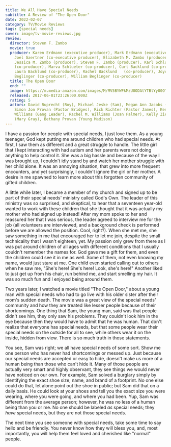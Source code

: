```yaml
---
title: We All Have Special Needs
subtitle: A Review of "The Open Door"
date: 2022-02-07
category: TV/Movie Reviews
tags: [special needs]
cover: image/tv-movie-reviews.jpg
review:
  director: Steven F. Zambo
  movie: true
  producer: Karen Erdmann (executive producer), Mark Erdmann (executive producer),
    Joel Gaertner (co-executive producer), Elizabeth M. Zambo (producer),
    Jessica M. Zambo (producer), Steven F. Zambo (producer), Karl Schlueter
    (co-producer), Marva Schlueter (co-producer), Curt Backlund (co-producer),
    Laura Backlund (co-producer), Rachel Backlund	(co-producer), Joyce
    Beglinger (co-producer), William Beglinger (co-producer)
  title: The Open Door
  end: ""
  image: https://m.media-amazon.com/images/M/MV5BYWFkMzU0ODAtYTBlYy00OTYxLTg1YzItNzczZjNmNzFmMmRhXkEyXkFqcGdeQXVyNjk2Mjc2OTI@._V1_QL75_UX180_CR0,1,180,266_.jpg
  released: 2017-06-01T23:26:00.000Z
  rating: 5
  actors: David Ruprecht (Roy), Michael Jeske (Sam), Megan Ann Jacobs (Madison),
    Simon Jon Provan (Pastor Bridges), Rick Richter (Pastor James), Ken T.
    Williams (Gang Leader), Rachel M. Williams (Joan Palmer), Kelly Zierath
    (Mary Gray), Bethany Provan (Young Madison)
---
```

I have a passion for people with special needs, I just love them. As a young teenager, God kept putting me around children who had special needs. At first, I saw them as different and a great struggle to handle. The little girl that I kept interacting with had autism and her parents were not doing anything to help control it. She was a big hassle and because of the way I was brought up, I couldn't idly stand by and watch her mother struggle with her child alone. It was an annoying situation, that grew into more frequent encounters, and yet surprisingly, I couldn't ignore the girl or her mother. A desire in me spawned to learn more about this forgotten community of gifted children.
<!--excerpt-->
A little while later, I became a member of my church and signed up to be part of their special needs' ministry called God's Own. The leader of this ministry was so surprised, and skeptical, to hear that a seventeen year-old wanted to work with these children that she thought that it was actually my mother who had signed up instead! After my mom spoke to her and reassured her that I was serious, the leader agreed to interview me for the job (all volunteers are interviewed, and a background check is performed before we are allowed the position. Cool, right?). When she met me, she saw something in me that encouraged her to let me join, despite the small technicality that I wasn't eighteen, yet. My passion only grew from there as I was put around children of all ages with different conditions that I usually couldn't remember the names for. God gave me a gift for them, and even the children could see it in me as well. Some of them, not even knowing my name, would just stare at me. One child even started calling out to others when he saw me, "She's here! She's here! Look, she's here!" Another liked to just get up from his chair, run behind me, and start smelling my hair. It was so much fun and I enjoyed being around them.

Two years later, I watched a movie titled "The Open Door," about a young man with special needs who had to go live with his older sister after their mom's sudden death. The movie was a great view of the special needs' community and how they are treated like lesser people because of their shortcomings. One thing that Sam, the young man, said was that people didn't see him, they only saw his problems. They couldn't look him in the eye because then they would have to admit that he was human. That don't realize that everyone has special needs, but that some people wear their special needs on the outside for all to see, while others wear it on the inside, hidden from view. There is so much truth in those statements.

You see, Sam was right; we all have special needs of some sort. Show me one person who has never had shortcomings or messed up. Just because our special needs are accepted or easy to hide, doesn't make us more of a human being than those who can't hide it. Many of those people are actually very smart and highly observant, they see things we would never have noticed on our own. For example, Sam solved a burglary simply by identifying the exact shoe size, name, and brand of a footprint. No one else could do that, let alone point out the shoe in public; but Sam did that on a daily basis. He could look at your shoes and tell you the exact size you were wearing, where you were going, and where you had been. Yup, Sam was different from the average person; however, he was no less of a human being than you or me. No one should be labeled *as* special needs; they *have* special needs, but they are not those special needs.

The next time you see someone with special needs, take some time to say hello and be friendly. You never know how they will bless you, and, most importantly, you will help them feel loved and cherished like "normal" people.